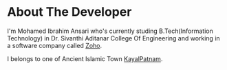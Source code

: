 <h1>About The Developer</h1>

I'm Mohamed Ibrahim Ansari who's currently studing B.Tech(Information Technology) in Dr. Sivanthi Aditanar College Of Engineering and working in a software company called [Zoho](https://www.zohocorp.com/).

I belongs to one of Ancient Islamic Town [KayalPatnam](https://en.wikipedia.org/wiki/Kayalpatnam). 
